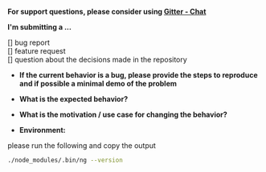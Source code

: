 **For support questions, please consider using [Gitter - Chat](https://gitter.im/angulartics/angulartics2)**

**I'm submitting a ...**

[] bug report  
[] feature request  
[] question about the decisions made in the repository

* **If the current behavior is a bug, please provide the steps to reproduce and if possible a minimal demo of the problem**

* **What is the expected behavior?**

* **What is the motivation / use case for changing the behavior?**

* **Environment:**

please run the following and copy the output
```sh
./node_modules/.bin/ng --version
```
